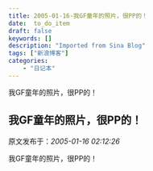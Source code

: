 ```yaml
---
title: 2005-01-16-我GF童年的照片，很PP的！
date:  to_do_item
draft: false
keywords: []
description: "Imported from Sina Blog"
tags: ["新浪博客"]
categories: 
    - "日记本"
---
```

我GF童年的照片，很PP的！
## 我GF童年的照片，很PP的！

 原文发布于：*2005-01-16 02:12:26*

我GF童年的照片，很PP的！


